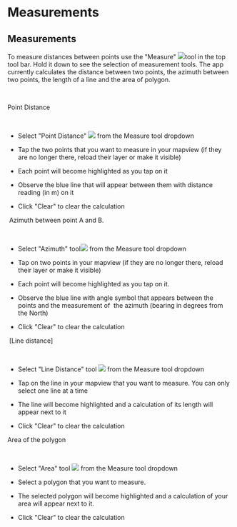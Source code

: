 Measurements
=========================================================





Measurements
------------

To measure distances between points use the
"Measure" ![](https://lh4.googleusercontent.com/WtUB9y6QlscOjWH3uiDWmr5JNALrVwpZO_F94Z2SnTPSH-Ye_EYzkH0wzS4NHVR3qDg2aCxTXczOXWHrhqYBj5d8lOK5VRm1DNchGF4dADc6mphB43fsD6YI)tool
in the top tool bar. Hold it down to see the selection of measurement
tools. The app currently calculates the distance between two points, the
azimuth between two points, the length of a line and the area of
polygon.

 

Point Distance

 

-   Select "Point     Distance" ![](https://lh6.googleusercontent.com/xYKcbhIePpGnVjePD0I97czcRWW3a19lqGPMVx9nZiDRxQk4Auc4w-wtBRdYo6BerfPwJgPMyFsuSL8uiS7HaS4EYMhxVT9xGbNYPMjfdBQ2vbio_LZOQJaz)    from the Measure tool dropdown

-   Tap the two points that you want to measure in your mapview (if they
    are no longer there, reload their layer or make it visible)

-   Each point will become highlighted as you tap on it

-   Observe the blue line that will appear between them with distance
    reading (in m) on it

-   Click "Clear" to clear the calculation

 Azimuth between point A and B.

 

-   Select "Azimuth"
    tool![](https://lh4.googleusercontent.com/f5OSahbKoXEMmZ67x99oYqu1OJDW8uhWJVJ46jdZvRsbsxUUez3Xdo9S_44R92q7rQpkclsUN7c3GAoCLtRNMkBf-XEuGhd4gnJwkoTdqYgrmNuUVEaBthYVDQ)    from
    the Measure tool dropdown

-   Tap on two points in your mapview (if they are no longer there,
    reload their layer or make it visible)

-   Each point will become highlighted as you tap on it.

-   Observe the blue line with angle symbol that appears between the
    points and the measurement of  the azimuth (bearing in degrees from
    the North)  

-   Click "Clear" to clear the calculation

 [Line distance]

 

-   Select "Line Distance" tool ![](https://lh5.googleusercontent.com/u0gR1R22u2qubZYXnqqfQF0BCQRYo0BUiehYSF_H6Co2ofN-mqRjh4l2S9SRFz52jZdCOZGXBM5cpYnY45D0T1Zm7fALw0KMeFj3irzB30C9jTUst_U7oyParw)    from
    the Measure tool dropdown

-   Tap on the line in your mapview that you want to measure. You can
    only select one line at a time

-   The line will become highlighted and a calculation of its length
    will appear next to it

-   Click "Clear" to clear the calculation 

Area of the polygon

 

-   Select "Area"
    tool ![](https://lh5.googleusercontent.com/ELBqD7NrSsaq9fH4SH2RHyZqntyVRq8J-K7ozVBpfNpBXv8JMYSuPqhSh0vl4PsgpVAJzXz5cgXbA79BMKgBqDg496plb62jehvz1SYOnraIoBz6t3Wmk0MP)    from
    the Measure tool dropdown

<!-- -->

-   Select a polygon that you want to measure.

-   The selected polygon will become highlighted and a calculation of
    your area will appear next to it.

-   Click "Clear" to clear the calculation

 



</div>
